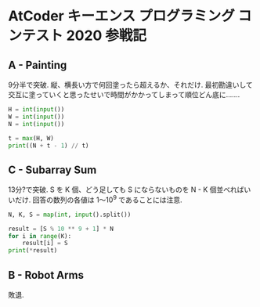 # AtCoder キーエンス プログラミング コンテスト 2020 参戦記

## A - Painting

9分半で突破. 縦、横長い方で何回塗ったら超えるか、それだけ. 最初勘違いして交互に塗っていくと思ったせいで時間がかかってしまって順位どん底に…….

```python
H = int(input())
W = int(input())
N = int(input())

t = max(H, W)
print((N + t - 1) // t)
```

## C - Subarray Sum

13分?で突破. S を K 個、どう足しても S にならないものを N - K 個並べればいいだけ. 回答の数列の各値は 1～10<sup>9</sup> であることには注意.

```python
N, K, S = map(int, input().split())

result = [S % 10 ** 9 + 1] * N
for i in range(K):
    result[i] = S
print(*result)
```

## B - Robot Arms

敗退.
